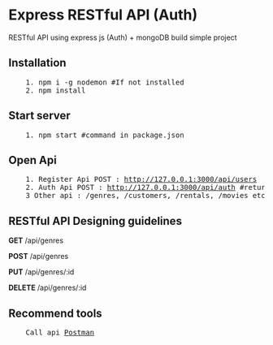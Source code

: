 # Express RESTful API (Auth)
RESTful API  using express js (Auth) + mongoDB  build  simple project

## Installation

<pre>
    1. npm i -g nodemon #If not installed
    2. npm install
</pre>

## Start server

<pre>
    1. npm start #command in package.json
</pre>

## Open Api

<pre>
    1. Register Api POST : <a href="http://127.0.0.1:3000/api/users">http://127.0.0.1:3000/api/users</a>
    2. Auth Api POST : <a href="http://127.0.0.1:3000/api/auth">http://127.0.0.1:3000/api/auth</a> #return token
    3 Other api : /genres, /customers, /rentals, /movies etc. #before add header token key=x-auth-token
</pre>

## RESTful API Designing guidelines 

<p>
    <b>GET</b>      /api/genres
</p>
<p>
    <b>POST</b>     /api/genres
</p>
<p>
    <b>PUT</b>      /api/genres/:id
</p>
<p>
    <b>DELETE</b>   /api/genres/:id
</p>

## Recommend tools 

<pre>
    Call api <a href="https://www.getpostman.com/">Postman</a>
</pre>